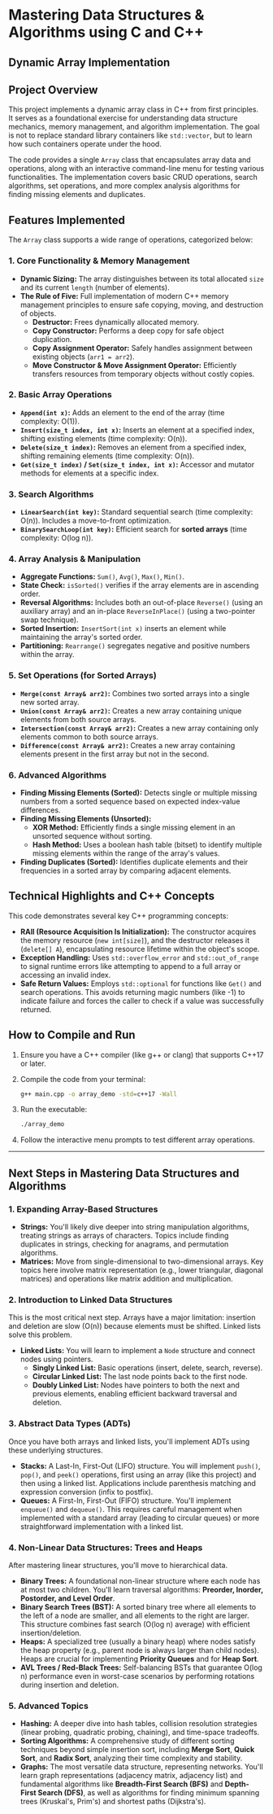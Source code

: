 # Mastering Data Structures & Algorithms using C and C++

## Dynamic Array Implementation

## Project Overview

This project implements a dynamic array class in C++ from first principles. It serves as a foundational exercise for understanding data structure mechanics, memory management, and algorithm implementation. The goal is not to replace standard library containers like `std::vector`, but to learn how such containers operate under the hood.

The code provides a single `Array` class that encapsulates array data and operations, along with an interactive command-line menu for testing various functionalities. The implementation covers basic CRUD operations, search algorithms, set operations, and more complex analysis algorithms for finding missing elements and duplicates.

## Features Implemented

The `Array` class supports a wide range of operations, categorized below:

### 1. Core Functionality & Memory Management

- **Dynamic Sizing:** The array distinguishes between its total allocated `size` and its current `length` (number of elements).
- **The Rule of Five:** Full implementation of modern C++ memory management principles to ensure safe copying, moving, and destruction of objects.
  - **Destructor:** Frees dynamically allocated memory.
  - **Copy Constructor:** Performs a deep copy for safe object duplication.
  - **Copy Assignment Operator:** Safely handles assignment between existing objects (`arr1 = arr2`).
  - **Move Constructor & Move Assignment Operator:** Efficiently transfers resources from temporary objects without costly copies.

### 2. Basic Array Operations

- **`Append(int x)`:** Adds an element to the end of the array (time complexity: O(1)).
- **`Insert(size_t index, int x)`:** Inserts an element at a specified index, shifting existing elements (time complexity: O(n)).
- **`Delete(size_t index)`:** Removes an element from a specified index, shifting remaining elements (time complexity: O(n)).
- **`Get(size_t index)` / `Set(size_t index, int x)`:** Accessor and mutator methods for elements at a specific index.

### 3. Search Algorithms

- **`LinearSearch(int key)`:** Standard sequential search (time complexity: O(n)). Includes a move-to-front optimization.
- **`BinarySearchLoop(int key)`:** Efficient search for **sorted arrays** (time complexity: O(log n)).

### 4. Array Analysis & Manipulation

- **Aggregate Functions:** `Sum()`, `Avg()`, `Max()`, `Min()`.
- **State Check:** `isSorted()` verifies if the array elements are in ascending order.
- **Reversal Algorithms:** Includes both an out-of-place `Reverse()` (using an auxiliary array) and an in-place `ReverseInPlace()` (using a two-pointer swap technique).
- **Sorted Insertion:** `InsertSort(int x)` inserts an element while maintaining the array's sorted order.
- **Partitioning:** `Rearrange()` segregates negative and positive numbers within the array.

### 5. Set Operations (for Sorted Arrays)

- **`Merge(const Array& arr2)`:** Combines two sorted arrays into a single new sorted array.
- **`Union(const Array& arr2)`:** Creates a new array containing unique elements from both source arrays.
- **`Intersection(const Array& arr2)`:** Creates a new array containing only elements common to both source arrays.
- **`Difference(const Array& arr2)`:** Creates a new array containing elements present in the first array but not in the second.

### 6. Advanced Algorithms

- **Finding Missing Elements (Sorted):** Detects single or multiple missing numbers from a sorted sequence based on expected index-value differences.
- **Finding Missing Elements (Unsorted):**
  - **XOR Method:** Efficiently finds a single missing element in an unsorted sequence without sorting.
  - **Hash Method:** Uses a boolean hash table (bitset) to identify multiple missing elements within the range of the array's values.
- **Finding Duplicates (Sorted):** Identifies duplicate elements and their frequencies in a sorted array by comparing adjacent elements.

## Technical Highlights and C++ Concepts

This code demonstrates several key C++ programming concepts:

- **RAII (Resource Acquisition Is Initialization):** The constructor acquires the memory resource (`new int[size]`), and the destructor releases it (`delete[] A`), encapsulating resource lifetime within the object's scope.
- **Exception Handling:** Uses `std::overflow_error` and `std::out_of_range` to signal runtime errors like attempting to append to a full array or accessing an invalid index.
- **Safe Return Values:** Employs `std::optional` for functions like `Get()` and search operations. This avoids returning magic numbers (like -1) to indicate failure and forces the caller to check if a value was successfully returned.

## How to Compile and Run

1. Ensure you have a C++ compiler (like g++ or clang) that supports C++17 or later.
2. Compile the code from your terminal:

    ```bash
    g++ main.cpp -o array_demo -std=c++17 -Wall
    ```

3. Run the executable:

    ```bash
    ./array_demo
    ```

4. Follow the interactive menu prompts to test different array operations.

---

## Next Steps in Mastering Data Structures and Algorithms

### 1. Expanding Array-Based Structures

- **Strings:** You'll likely dive deeper into string manipulation algorithms, treating strings as arrays of characters. Topics include finding duplicates in strings, checking for anagrams, and permutation algorithms.
- **Matrices:** Move from single-dimensional to two-dimensional arrays. Key topics here involve matrix representation (e.g., lower triangular, diagonal matrices) and operations like matrix addition and multiplication.

### 2. Introduction to Linked Data Structures

This is the most critical next step. Arrays have a major limitation: insertion and deletion are slow (O(n)) because elements must be shifted. Linked lists solve this problem.

- **Linked Lists:** You will learn to implement a `Node` structure and connect nodes using pointers.
  - **Singly Linked List:** Basic operations (insert, delete, search, reverse).
  - **Circular Linked List:** The last node points back to the first node.
  - **Doubly Linked List:** Nodes have pointers to both the next and previous elements, enabling efficient backward traversal and deletion.

### 3. Abstract Data Types (ADTs)

Once you have both arrays and linked lists, you'll implement ADTs using these underlying structures.

- **Stacks:** A Last-In, First-Out (LIFO) structure. You will implement `push()`, `pop()`, and `peek()` operations, first using an array (like this project) and then using a linked list. Applications include parenthesis matching and expression conversion (infix to postfix).
- **Queues:** A First-In, First-Out (FIFO) structure. You'll implement `enqueue()` and `dequeue()`. This requires careful management when implemented with a standard array (leading to circular queues) or more straightforward implementation with a linked list.

### 4. Non-Linear Data Structures: Trees and Heaps

After mastering linear structures, you'll move to hierarchical data.

- **Binary Trees:** A foundational non-linear structure where each node has at most two children. You'll learn traversal algorithms: **Preorder, Inorder, Postorder, and Level Order**.
- **Binary Search Trees (BST):** A sorted binary tree where all elements to the left of a node are smaller, and all elements to the right are larger. This structure combines fast search (O(log n) average) with efficient insertion/deletion.
- **Heaps:** A specialized tree (usually a binary heap) where nodes satisfy the heap property (e.g., parent node is always larger than child nodes). Heaps are crucial for implementing **Priority Queues** and for **Heap Sort**.
- **AVL Trees / Red-Black Trees:** Self-balancing BSTs that guarantee O(log n) performance even in worst-case scenarios by performing rotations during insertion and deletion.

### 5. Advanced Topics

- **Hashing:** A deeper dive into hash tables, collision resolution strategies (linear probing, quadratic probing, chaining), and time-space tradeoffs.
- **Sorting Algorithms:** A comprehensive study of different sorting techniques beyond simple insertion sort, including **Merge Sort**, **Quick Sort**, and **Radix Sort**, analyzing their time complexity and stability.
- **Graphs:** The most versatile data structure, representing networks. You'll learn graph representations (adjacency matrix, adjacency list) and fundamental algorithms like **Breadth-First Search (BFS)** and **Depth-First Search (DFS)**, as well as algorithms for finding minimum spanning trees (Kruskal's, Prim's) and shortest paths (Dijkstra's).
